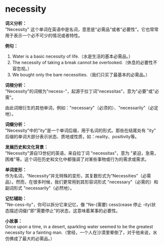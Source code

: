 # necessity

**词义分析：**  
"Necessity" 这个单词在英语中是名词，意思是“必需品”或者“必要性”。它也常常用于表示一个必不可少的情况或者特性。

  

**例句：**

  

1.  Water is a basic necessity of life.（水是生活的基本必需品。）
2.  The necessity of taking a break cannot be overlooked.（休息的必要性不容忽视。）
3.  We bought only the bare necessities.（我们只买了最基本的必需品。）

  

**词根分析：**  
"Necessity"的词根为"necess-"，起源于拉丁词"necessitas"，意为"必要"或"必需"。

  

由此词根衍生的其他单词，例如："necessary"（必须的）、"necessarily"（必定地）。

  

**词缀分析：**  
"Necessity"中的"ity"是一个单词后缀，用于名词的形式。那些在结尾处有 "ity" 后缀的单词大部分表示状态、质地或性质，如：reality、positivity等。

  

**发展历史和文化背景：**  
"Necessity"源自13世纪的英语，来自拉丁词 "necessitas"，意为 "紧迫，急需，困难"等。这个词在历史和文化中都强调了对某些事物或行为的需求或需求。

  

**单词变形：**  
作为名词，“Necessity”并无特殊的变形，其复数形式为“Necessities”（必需品）。然而，在很多时候，我们更常用到其形容词形式 "necessary"（必需的）和副词形式 "necessarily"（必然地）。

  

**记忆辅助：**  
"Ne-cess-ity"，你可以拆分它来记忆，像 "Ne-(需要) cess(cease 停止 -ity(状态描述词缀)"即"需要停止"的状态，这意味着某事的必要性。

  

**小故事：**  
Once upon a time, in a desert, sparkling water seemed to be the greatest necessity for a fainting man.（曾经，一个人在沙漠里晕倒了，对于他来说，水仿佛成了最大的必需品。）
